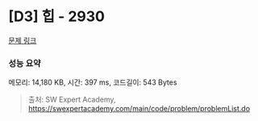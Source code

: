 # [D3] 힙 - 2930 

[문제 링크](https://swexpertacademy.com/main/code/problem/problemDetail.do?contestProbId=AV-Tj7ya3jYDFAXr) 

### 성능 요약

메모리: 14,180 KB, 시간: 397 ms, 코드길이: 543 Bytes



> 출처: SW Expert Academy, https://swexpertacademy.com/main/code/problem/problemList.do